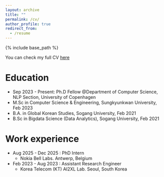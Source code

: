 ```yaml
---
layout: archive
title: ""
permalink: /cv/
author_profile: true
redirect_from:
  - /resume
---
```


{% include base_path %}

You can check my full CV
<a href="../files/Haeun_cv_2025ver.pdf">here</a>

Education
======
* Sep 2023 - Present: Ph.D Fellow @Department of Computer Science, NLP Section, University of Copenhagen
* M.Sc in Computer Science & Engineering, Sungkyunkwan University, Feb 2023
* B.A. in Global Korean Studies, Sogang University, Feb 2021
* B.Sc in Bigdata Science (Data Analytics), Sogang University, Feb 2021 


Work experience
======
* Aug 2025 - Dec 2025 : PhD Intern
  * Nokia Bell Labs. Antwerp, Belgium
* Feb 2023 - Aug 2023 : Assistant Research Engineer
  * Korea Telecom (KT) AI2XL Lab. Seoul, South Korea